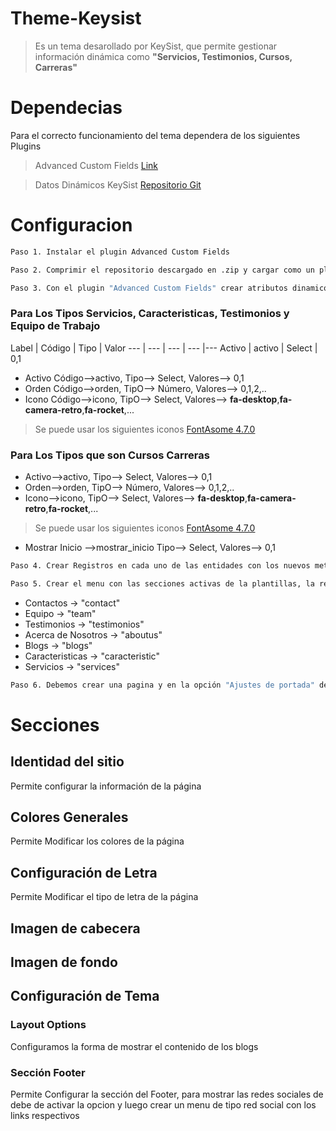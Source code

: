 # Theme-Keysist
>Es un tema desarollado por KeySist, que permite gestionar información dinámica como **"Servicios, Testimonios, Cursos, Carreras"**

# Dependecias

Para el correcto funcionamiento del tema dependera de los siguientes Plugins

> Advanced Custom Fields [Link](https://www.advancedcustomfields.com/)

>Datos Dinámicos KeySist [Repositorio Git](https://github.com/ks-proyects/keysist_post_types)

# Configuracion
```sh
Paso 1. Instalar el plugin Advanced Custom Fields
```
```sh
Paso 2. Comprimir el repositorio descargado en .zip y cargar como un plugin a WordPres Y ACTIVARLO
```
```sh
Paso 3. Con el plugin "Advanced Custom Fields" crear atributos dinamicos para las entidades creadas con el plugin anterior
```
### Para Los Tipos Servicios, Caracteristicas, Testimonios y Equipo de Trabajo

Label | Código | Tipo | Valor 
--- | --- | --- | --- |--- 
Activo | activo | Select | 0,1 


- Activo Código-->activo, Tipo--> Select, Valores--> 0,1
- Orden Código-->orden, TipO--> Número, Valores--> 0,1,2,..
- Icono Código-->icono, TipO--> Select, Valores--> **fa-desktop**,**fa-camera-retro**,**fa-rocket**,...
> Se puede usar los siguientes iconos [FontAsome 4.7.0](https://fontawesome.com/v4.7.0/icons/)


### Para Los Tipos que son Cursos Carreras
- Activo-->activo, Tipo--> Select, Valores--> 0,1
- Orden-->orden, TipO--> Número, Valores--> 0,1,2,..
- Icono-->icono, TipO--> Select, Valores--> **fa-desktop**,**fa-camera-retro**,**fa-rocket**,...
> Se puede usar los siguientes iconos [FontAsome 4.7.0](https://fontawesome.com/v4.7.0/icons/)

- Mostrar Inicio -->mostrar_inicio Tipo--> Select, Valores--> 0,1



```sh
Paso 4. Crear Registros en cada uno de las entidades con los nuevos metadas
```

```sh
Paso 5. Crear el menu con las secciones activas de la plantillas, la referencia o el id de las secciones son las siguientes
```
- Contactos -> "contact"
- Equipo -> "team"
- Testimonios -> "testimonios"
- Acerca de Nosotros -> "aboutus"
- Blogs -> "blogs"
- Caracteristicas -> "caracteristic"
- Servicios -> "services"

```sh
Paso 6. Debemos crear una pagina y en la opción "Ajustes de portada" de la plantilla seleccionamos pagina estatica y en "Página de inicio" selecioanmos la pagina creada
```

# Secciones

## Identidad del sitio
Permite configurar la información de la página

## Colores Generales
Permite Modificar los colores de la página

## Configuración de Letra
Permite Modificar el tipo de letra de la página

## Imagen de cabecera

## Imagen de fondo

## Configuración de Tema

### Layout Options

Configuramos la forma de mostrar el contenido de los blogs

### Sección Footer
Permite Configurar la sección del Footer, para mostrar las redes sociales de debe de activar la opcion y luego crear un menu de tipo red social con los links respectivos
